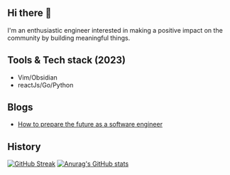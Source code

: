 
## Hi there 👋
<!-- <div id="badges">
  <a href="https://www.linkedin.com/in/joonhyeok-ahn/">
    <img src="https://img.shields.io/badge/LinkedIn-blue?style=for-the-badge&logo=linkedin&logoColor=white" alt="LinkedIn Badge"/>
  </a>
  <a href="https://twitter.com/bitethecode">
    <img src="https://img.shields.io/badge/Twitter-blue?style=for-the-badge&logo=twitter&logoColor=white" alt="Twitter Badge"/>
  </a>
</div -->
  
I'm an enthusiastic engineer interested in making a positive impact on the community by building meaningful things. 

## Tools & Tech stack (2023)
- Vim/Obsidian
- reactJs/Go/Python

## Blogs
<!-- BLOG-POST-LIST:START -->
- [How to prepare the future as a software engineer](https://bitethecode.substack.com/p/how-to-prepare-the-future-as-a-software)
<!-- BLOG-POST-LIST:END -->

## History 
[![GitHub Streak](https://streak-stats.demolab.com/?user=bitethecode&theme=dark&fire=fff)](https://git.io/streak-stats)
[![Anurag's GitHub stats](https://github-readme-stats.vercel.app/api?username=bitethecode&count_private=true&show_icons=true&theme=dark)](https://github.com/anuraghazra/github-readme-stats)
